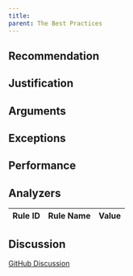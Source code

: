 ```yaml
---
title: 
parent: The Best Practices
---
```


## Recommendation

## Justification

## Arguments

## Exceptions

## Performance

## Analyzers

| Rule ID | Rule Name | Value
|:-|:-|:-|


## Discussion

[GitHub Discussion]()